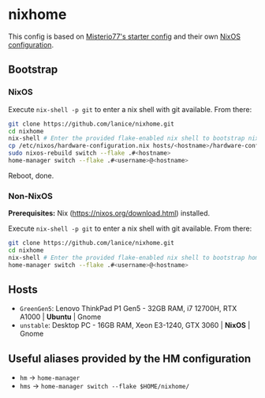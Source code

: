 # nixhome

This config is based on [Misterio77's starter config](https://github.com/Misterio77/nix-starter-configs) and their own [NixOS configuration](https://github.com/Misterio77/nix-config).

## Bootstrap

### NixOS

Execute `nix-shell -p git` to enter a nix shell with git available. From there:

```bash
git clone https://github.com/lanice/nixhome.git
cd nixhome
nix-shell # Enter the provided flake-enabled nix shell to bootstrap nixos and home-manager
cp /etc/nixos/hardware-configuration.nix hosts/<hostname>/hardware-configuration.nix # Make sure you use the nixos-generated hardware config
sudo nixos-rebuild switch --flake .#<hostname>
home-manager switch --flake .#<username>@<hostname>
```

Reboot, done.

### Non-NixOS

**Prerequisites:** Nix (https://nixos.org/download.html) installed.

Execute `nix-shell -p git` to enter a nix shell with git available. From there:

```bash
git clone https://github.com/lanice/nixhome.git
cd nixhome
nix-shell # Enter the provided flake-enabled nix shell to bootstrap home-manager
home-manager switch --flake .#<username>@<hostname>
```

## Hosts

- `GreenGen5`: Lenovo ThinkPad P1 Gen5 - 32GB RAM, i7 12700H, RTX A1000 | **Ubuntu** | Gnome
- `unstable`: Desktop PC - 16GB RAM, Xeon E3-1240, GTX 3060 | **NixOS** | Gnome

## Useful aliases provided by the HM configuration

- `hm` → `home-manager`
- `hms` → `home-manager switch --flake $HOME/nixhome/`
